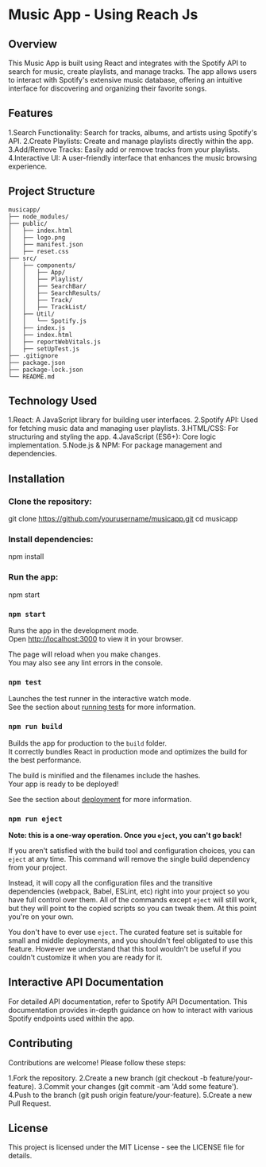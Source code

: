 # Music App - Using Reach Js

## Overview 

This Music App is built using React and integrates with the Spotify API to search for music, create playlists, and manage tracks. The app allows users to interact with Spotify's extensive music database, offering an intuitive interface for discovering and organizing their favorite songs.

## Features

1.Search Functionality: Search for tracks, albums, and artists using Spotify's API.
2.Create Playlists: Create and manage playlists directly within the app.
3.Add/Remove Tracks: Easily add or remove tracks from your playlists.
4.Interactive UI: A user-friendly interface that enhances the music browsing experience.


## Project Structure

```plaintext
musicapp/
├── node_modules/
├── public/
│   ├── index.html
│   ├── logo.png
│   ├── manifest.json
│   ├── reset.css
├── src/
│   ├── components/
│   │   ├── App/
│   │   ├── Playlist/
│   │   ├── SearchBar/
│   │   ├── SearchResults/
│   │   ├── Track/
│   │   ├── TrackList/
│   ├── Util/
│   │   └── Spotify.js
│   ├── index.js
│   ├── index.html
│   ├── reportWebVitals.js
│   ├── setUpTest.js
├── .gitignore
├── package.json
├── package-lock.json
└── README.md
```

## Technology Used

1.React: A JavaScript library for building user interfaces.
2.Spotify API: Used for fetching music data and managing user playlists.
3.HTML/CSS: For structuring and styling the app.
4.JavaScript (ES6+): Core logic implementation.
5.Node.js & NPM: For package management and dependencies.

## Installation

### Clone the repository:
git clone https://github.com/yourusername/musicapp.git
cd musicapp

### Install dependencies:
npm install

### Run the app:
npm start

### `npm start`
Runs the app in the development mode.\
Open [http://localhost:3000](http://localhost:3000) to view it in your browser.

The page will reload when you make changes.\
You may also see any lint errors in the console.

### `npm test`
Launches the test runner in the interactive watch mode.\
See the section about [running tests](https://facebook.github.io/create-react-app/docs/running-tests) for more information.

### `npm run build`
Builds the app for production to the `build` folder.\
It correctly bundles React in production mode and optimizes the build for the best performance.

The build is minified and the filenames include the hashes.\
Your app is ready to be deployed!

See the section about [deployment](https://facebook.github.io/create-react-app/docs/deployment) for more information.

### `npm run eject`

**Note: this is a one-way operation. Once you `eject`, you can't go back!**

If you aren't satisfied with the build tool and configuration choices, you can `eject` at any time. This command will remove the single build dependency from your project.

Instead, it will copy all the configuration files and the transitive dependencies (webpack, Babel, ESLint, etc) right into your project so you have full control over them. All of the commands except `eject` will still work, but they will point to the copied scripts so you can tweak them. At this point you're on your own.

You don't have to ever use `eject`. The curated feature set is suitable for small and middle deployments, and you shouldn't feel obligated to use this feature. However we understand that this tool wouldn't be useful if you couldn't customize it when you are ready for it.

## Interactive API Documentation

For detailed API documentation, refer to Spotify API Documentation. This documentation provides in-depth guidance on how to interact with various Spotify endpoints used within the app.

## Contributing

Contributions are welcome! Please follow these steps:

1.Fork the repository.
2.Create a new branch (git checkout -b feature/your-feature).
3.Commit your changes (git commit -am 'Add some feature').
4.Push to the branch (git push origin feature/your-feature).
5.Create a new Pull Request.

## License

This project is licensed under the MIT License - see the LICENSE file for details.
